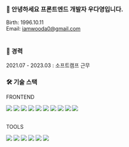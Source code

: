 ### 👋 안녕하세요 프론트엔드 개발자 우다영입니다.
Birth: 1996.10.11  
Email: iamwooda0@gmail.com  
<br/>


### 💼 경력 
2021.07 -  2023.03 : 소프트캠프 근무
<br/>


### 🛠 기술 스택
FRONTEND  
  
<img src="https://img.shields.io/badge/html5-E34F26?style=for-the-badge&logo=html5&logoColor=white"> <img src="https://img.shields.io/badge/css-1572B6?style=for-the-badge&logo=css3&logoColor=white"> <img src="https://img.shields.io/badge/javascript-F7DF1E?style=for-the-badge&logo=javascript&logoColor=black"> <img src="https://img.shields.io/badge/typescript-3178C6?style=for-the-badge&logo=typescript&logoColor=black"> <img src="https://img.shields.io/badge/vue.js-4FC08D?style=for-the-badge&logo=vue.js&logoColor=white"> <img src="https://img.shields.io/badge/react-61DAFB?style=for-the-badge&logo=react&logoColor=black"> <img src="https://img.shields.io/badge/jquery-0769AD?style=for-the-badge&logo=jquery&logoColor=white"> <img src="https://img.shields.io/badge/bootstrap-7952B3?style=for-the-badge&logo=bootstrap&logoColor=white"> <img src="https://img.shields.io/badge/vuetify-1867C0?style=for-the-badge&logo=vuetify&logoColor=white"> <img src="https://img.shields.io/badge/tailwindcss-06B6D4?style=for-the-badge&logo=tailwindcss&logoColor=white">  
<br/>  
  
TOOLS  
  
<img src="https://img.shields.io/badge/git-F05032?style=for-the-badge&logo=git&logoColor=white"> <img src="https://img.shields.io/badge/figma-F24E1E?style=for-the-badge&logo=figma&logoColor=white"> <img src="https://img.shields.io/badge/asana-F06A6A?style=for-the-badge&logo=asana&logoColor=white">  <img src="https://img.shields.io/badge/visualstudiocode-007ACC?style=for-the-badge&logo=visualstudiocode&logoColor=white"> <img src="https://img.shields.io/badge/microsoftazure-0078D4?style=for-the-badge&logo=microsoftazure&logoColor=white"> <img src="https://img.shields.io/badge/azuredevops-0078D7?style=for-the-badge&logo=azuredevops&logoColor=white"> 


<!---
DaYoung-woo/DaYoung-woo is a ✨ special ✨ repository because its `README.md` (this file) appears on your GitHub profile.
You can click the Preview link to take a look at your changes.
--->

